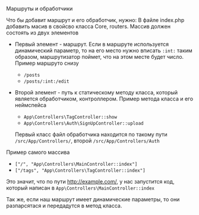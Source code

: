 Маршруты и обработчики

Что бы добавит маршрут и его обработчик, нужно:
В файле index.php добавить масив в свойсво класса Core, routers.
Массив должен состоять из двух элементов

* Первый элемент - маршрут. Если в маршруте используется динамический параметр, то на его место нужно вписать `:int:`
  таким образом, маршрутизатор поймет, что на этом месте будет число. Пример маршруто снизу
    * `/posts`
    * `/posts/:int:/edit`
* Второй элемент - путь к статическому методу класса, который является обработчиком, контроллером. Пример метода класса
  и его неймспейса
    * `App\Controllers\TagController::show`
    * `App\Controllers\Auth\SignUpController::upload`

  Первый класс файл обработчика находится по такому пути `/src/App/Controllers/`, второй `/src/App/Controllers/Auth`

Пример самого массива

* `["/", "App\Controllers\MainController::index"]`
* `["/tags", "App\Controllers\TagController::index"]`
  
Это значит, что по пути http://example.com/, у нас запустится код, который написан в `App\Controllers\MainController::index`

Так же, если наш маршрут имеет динамические параметры, то они разпарсятася и передадутся в метод класса. 


